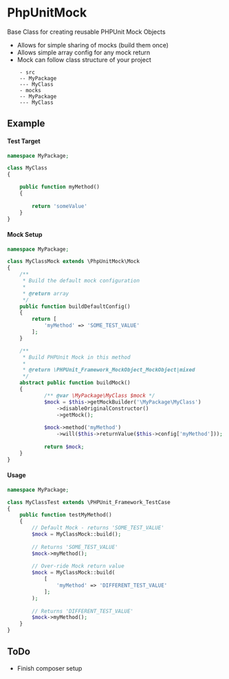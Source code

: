 PhpUnitMock
===========

Base Class for creating reusable PHPUnit Mock Objects
- Allows for simple sharing of mocks (build them once)
- Allows simple array config for any mock return
- Mock can follow class structure of your project

```
    - src
    -- MyPackage
    --- MyClass
    - mocks
    -- MyPackage
    --- MyClass
```

## Example ##


#### Test Target ####

```php
namespace MyPackage;

class MyClass 
{

    public function myMethod() 
    {
    
        return 'someValue'
    }
}
```

#### Mock Setup ####

```php
namespace MyPackage;

class MyClassMock extends \PhpUnitMock\Mock 
{
    /**
     * Build the default mock configuration
     *
     * @return array
     */
    public function buildDefaultConfig()
    {
        return [
            'myMethod' => 'SOME_TEST_VALUE'
        ];
    }

    /**
     * Build PHPUnit Mock in this method
     *
     * @return \PHPUnit_Framework_MockObject_MockObject|mixed
     */
    abstract public function buildMock() 
    {
            /** @var \MyPackage\MyClass $mock */
            $mock = $this->getMockBuilder('\MyPackage\MyClass')
                ->disableOriginalConstructor()
                ->getMock();
    
            $mock->method('myMethod')
                ->will($this->returnValue($this->config['myMethod']));
                
            return $mock;
    }
}
```

#### Usage ####


```php
namespace MyPackage;

class MyClassTest extends \PHPUnit_Framework_TestCase 
{
    public function testMyMethod() 
    {
        // Default Mock - returns 'SOME_TEST_VALUE'
        $mock = MyClassMock::build();
        
        // Returns 'SOME_TEST_VALUE'
        $mock->myMethod();
        
        // Over-ride Mock return value
        $mock = MyClassMock::build(
            [
                'myMethod' => 'DIFFERENT_TEST_VALUE'
            ];
        );
        
        // Returns 'DIFFERENT_TEST_VALUE'
        $mock->myMethod();
    }
}

```

## ToDo ##

- Finish composer setup
